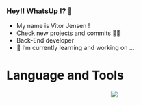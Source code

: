 ### Hey!! WhatsUp !? 👋
- My name is Vitor Jensen !
- Check new projects and commits 🚀🚀
- Back-End developer
- 🔭 I’m currently learning and working on ...

<h1>Language and Tools</h1>
<p align="center">
  <a href="https://github.com/vitorjensen">
    <img src="https://skillicons.dev/icons?i=github,git,php,html,css,laravel,javascript" />
  </a>
</p>
